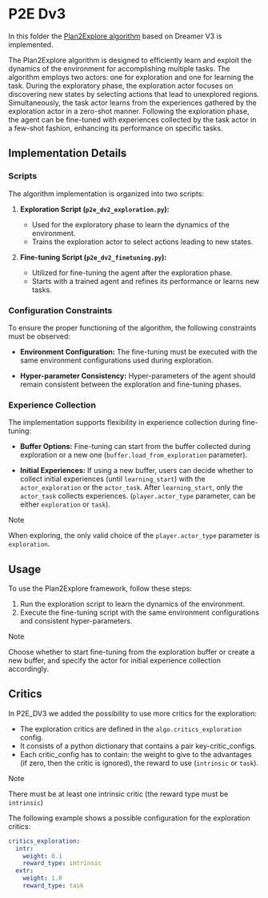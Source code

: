 # P2E Dv3
In this folder the [Plan2Explore algorithm](https://arxiv.org/abs/2005.05960) based on Dreamer V3 is implemented.

The Plan2Explore algorithm is designed to efficiently learn and exploit the dynamics of the environment for accomplishing multiple tasks. The algorithm employs two actors: one for exploration and one for learning the task. During the exploratory phase, the exploration actor focuses on discovering new states by selecting actions that lead to unexplored regions. Simultaneously, the task actor learns from the experiences gathered by the exploration actor in a zero-shot manner. Following the exploration phase, the agent can be fine-tuned with experiences collected by the task actor in a few-shot fashion, enhancing its performance on specific tasks.

## Implementation Details

### Scripts

The algorithm implementation is organized into two scripts:

1. **Exploration Script (`p2e_dv2_exploration.py`):**
   - Used for the exploratory phase to learn the dynamics of the environment.
   - Trains the exploration actor to select actions leading to new states.

2. **Fine-tuning Script (`p2e_dv2_finetuning.py`):**
   - Utilized for fine-tuning the agent after the exploration phase.
   - Starts with a trained agent and refines its performance or learns new tasks.
   
### Configuration Constraints

To ensure the proper functioning of the algorithm, the following constraints must be observed:

- **Environment Configuration:** The fine-tuning must be executed with the same environment configurations used during exploration.

- **Hyper-parameter Consistency:** Hyper-parameters of the agent should remain consistent between the exploration and fine-tuning phases.

### Experience Collection

The implementation supports flexibility in experience collection during fine-tuning:

- **Buffer Options:** Fine-tuning can start from the buffer collected during exploration or a new one (`buffer.load_from_exploration` parameter).

- **Initial Experiences:** If using a new buffer, users can decide whether to collect initial experiences (until `learning_start`) with the `actor_exploration` or the `actor_task`. After `learning_start`, only the `actor_task` collects experiences. (`player.actor_type` parameter, can be either `exploration` or `task`).

> [!NOTE]
>
> When exploring, the only valid choice of the `player.actor_type` parameter is `exploration`.

## Usage

To use the Plan2Explore framework, follow these steps:

1. Run the exploration script to learn the dynamics of the environment.
2. Execute the fine-tuning script with the same environment configurations and consistent hyper-parameters.

> [!NOTE]
>
> Choose whether to start fine-tuning from the exploration buffer or create a new buffer, and specify the actor for initial experience collection accordingly.

## Critics

In P2E_DV3 we added the possibility to use more critics for the exploration:
* The exploration critics are defined in the `algo.critics_exploration` config.
* It consists of a python dictionary that contains a pair key-critic_configs.
* Each critic_config has to contain: the weight to give to the advantages (if zero, then the critic is ignored), the reward to use (`intrinsic` or `task`).

> [!NOTE]
>
> There must be at least one intrinsic critic (the reward type must be `intrinsic`)

The following example shows a possible configuration for the exploration critics:
```yaml
critics_exploration:
  intr:
    weight: 0.1
    reward_type: intrinsic
  extr:
    weight: 1.0
    reward_type: task
```